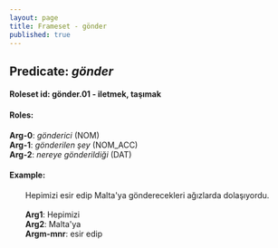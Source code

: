 ```yaml
---
layout: page
title: Frameset - gönder
published: true
---
```

<h2>Predicate: <i>gönder</i></h2>
<h4>Roleset id: gönder.01 - iletmek, taşımak<br>
<h4>Roles:</h4>
<b>Arg-0</b>: <i>gönderici</i>  (NOM) <br>
<b>Arg-1</b>: <i>gönderilen şey</i>  (NOM_ACC) <br>
<b>Arg-2</b>: <i>nereye gönderildiği</i>  (DAT) <br>
<h4>Example:</h4>
&emsp;&emsp;Hepimizi esir edip Malta'ya gönderecekleri ağızlarda dolaşıyordu.<br><br>
&emsp;&emsp;<b>Arg1</b>:  Hepimizi<br>
&emsp;&emsp;<b>Arg2</b>:  Malta'ya<br>
&emsp;&emsp;<b>Argm-mnr</b>:  esir edip<br>


